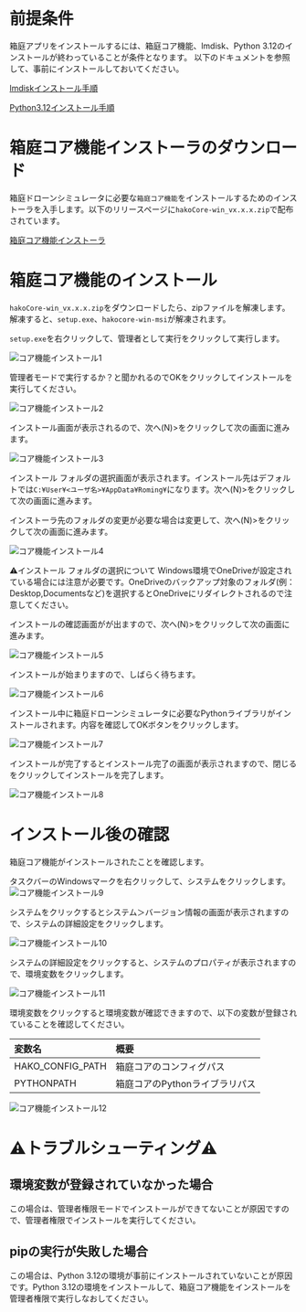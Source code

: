 # 前提条件

箱庭アプリをインストールするには、箱庭コア機能、lmdisk、Python 3.12のインストールが終わっていることが条件となります。
以下のドキュメントを参照して、事前にインストールしておいてください。

[lmdiskインストール手順](https://github.com/buildko89/documents/blob/main/hakodoc/preinstall-doc/lmdisk_install.md)

[Python3.12インストール手順](https://github.com/buildko89/documents/blob/main/hakodoc/preinstall-doc/python_install.md)

# 箱庭コア機能インストーラのダウンロード

箱庭ドローンシミュレータに必要な`箱庭コア機能`をインストールするためのインストーラを入手します。以下のリリースページに`hakoCore-win_vx.x.x.zip`で配布されています。

[箱庭コア機能インストーラ](https://github.com/buildko89/coreinstaller/releases)

# 箱庭コア機能のインストール

`hakoCore-win_vx.x.x.zip`をダウンロードしたら、zipファイルを解凍します。解凍すると、`setup.exe`、`hakocore-win-msi`が解凍されます。

`setup.exe`を右クリックして、管理者として実行をクリックして実行します。

![コア機能インストール1](./core/core1.png)

管理者モードで実行するか？と聞かれるのでOKをクリックしてインストールを実行してください。

![コア機能インストール2](./core/core2.png)

インストール画面が表示されるので、次へ(N)>をクリックして次の画面に進みます。

![コア機能インストール3](./core/core3.png)

インストール フォルダの選択画面が表示されます。インストール先はデフォルトでは`C:¥User¥<ユーザ名>¥AppData¥Roming¥`になります。次へ(N)>をクリックして次の画面に進みます。

インストーラ先のフォルダの変更が必要な場合は変更して、次へ(N)>をクリックして次の画面に進みます。

![コア機能インストール4](./core/core4.png)

⚠️インストール フォルダの選択について
Windows環境でOneDriveが設定されている場合には注意が必要です。OneDriveのバックアップ対象のフォルダ(例：Desktop,Documentsなど)を選択するとOneDriveにリダイレクトされるので注意してください。

インストールの確認画面がが出ますので、次へ(N)>をクリックして次の画面に進みます。

![コア機能インストール5](./core/core5.png)

インストールが始まりますので、しばらく待ちます。

![コア機能インストール6](./core/core6.png)

インストール中に箱庭ドローンシミュレータに必要なPythonライブラリがインストールされます。内容を確認してOKボタンをクリックします。

![コア機能インストール7](./core/core7.png)

インストールが完了するとインストール完了の画面が表示されますので、閉じるをクリックしてインストールを完了します。

![コア機能インストール8](./core/core8.png)

# インストール後の確認

箱庭コア機能がインストールされたことを確認します。

タスクバーのWindowsマークを右クリックして、システムをクリックします。
![コア機能インストール9](./core/core9.png)

システムをクリックするとシステム＞バージョン情報の画面が表示されますので、システムの詳細設定をクリックします。

![コア機能インストール10](./core/core10.png)

システムの詳細設定をクリックすると、システムのプロパティが表示されますので、環境変数をクリックします。

![コア機能インストール11](./core/core11.png)

環境変数をクリックすると環境変数が確認できますので、以下の変数が登録されていることを確認してください。

|変数名|概要|
|:---|:---|
|HAKO_CONFIG_PATH|箱庭コアのコンフィグパス|
|PYTHONPATH|箱庭コアのPythonライブラリパス|

![コア機能インストール12](./core/core12.png)

# ⚠️トラブルシューティング⚠️

## 環境変数が登録されていなかった場合

この場合は、管理者権限モードでインストールができてないことが原因ですので、管理者権限でインストールを実行してください。

## pipの実行が失敗した場合

この場合は、Python 3.12の環境が事前にインストールされていないことが原因です。Python 3.12の環境をインストールして、箱庭コア機能をインストールを管理者権限で実行しなおしてください。


